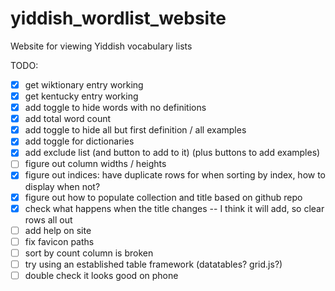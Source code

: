 # yiddish_wordlist_website

Website for viewing Yiddish vocabulary lists

TODO:
- [X] get wiktionary entry working
- [X] get kentucky entry working
- [X] add toggle to hide words with no definitions
- [X] add total word count
- [X] add toggle to hide all but first definition / all examples
- [X] add toggle for dictionaries
- [X] add exclude list (and button to add to it) (plus buttons to add examples)
- [ ] figure out column widths / heights
- [X] figure out indices: have duplicate rows for when sorting by index, how to display when not?
- [X] figure out how to populate collection and title based on github repo
- [X] check what happens when the title changes -- I think it will add, so clear rows all out
- [ ] add help on site
- [ ] fix favicon paths
- [ ] sort by count column is broken
- [ ] try using an established table framework (datatables? grid.js?)
- [ ] double check it looks good on phone
